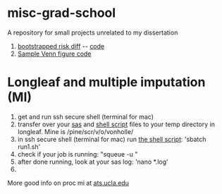 # misc-grad-school

A repository for small projects unrelated to my dissertation


1. [bootstrapped risk diff](http://htmlpreview.github.com/?https://github.com/avonholle/misc-grad-school/blob/master/survival/risk-diff.html)  -- [code](/survival/risk-diff.Rmd)
2. [Sample Venn figure code](/venn/Sample-Venn.Rmd)


# Longleaf and multiple imputation (MI)

1. get and run ssh secure shell (terminal for mac)
2. transfer over your [sas](/mi/wts_mi_code_avh_check.sas) and [shell script](mi/run1.sh) files to your temp directory in longleaf. Mine is /pine/scr/v/o/vonholle/
3. in ssh secure shell (terminal for mac) run [the shell script](mi/run1.sh): 'sbatch run1.sh'
4. check if your job is running: "squeue -u <onyen>"
5. after done running, look at your sas log: 'nano *.log'
6. 

More good info on proc mi at [ats.ucla.edu](http://stats.idre.ucla.edu/sas/seminars/multiple-imputation-in-sas/mi_new_1/)
